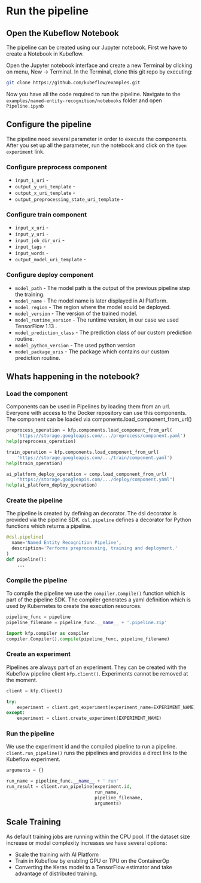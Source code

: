 # Run the pipeline

## Open the Kubeflow Notebook
The pipeline can be created using our Jupyter notebook. First we have to create a Notebook in Kubeflow. 

Open the Jupyter notebook interface and create a new Terminal by clicking on menu, New -> Terminal. In the Terminal, clone this git repo by executing:

```bash
git clone https://github.com/kubeflow/examples.git
```

Now you have all the code required to run the pipeline. Navigate to the `examples/named-entity-recognition/notebooks` folder and open `Pipeline.ipynb`

## Configure the pipeline

The pipeline need several parameter in order to execute the components. After you set up all the parameter, run the notebook and click on the `Open experiment` link.

### Configure preprocess component

* `input_1_uri` -
* `output_y_uri_template` -
* `output_x_uri_template` -
* `output_preprocessing_state_uri_template` -

### Configure train component

* `input_x_uri` -
* `input_y_uri` -
* `input_job_dir_uri` -
* `input_tags` -
* `input_words` -
* `output_model_uri_template` -


### Configure deploy component
* `model_path` - The model path is the output of the previous pipeline step the training. 
* `model_name` - The model name is later displayed in AI Platform.
* `model_region` - The region where the model sould be deployed.
* `model_version` - The version of the trained model. 
* `model_runtime_version` - The runtime version, in our case we used TensorFlow 1.13 .
* `model_prediction_class` - The prediction class of our custom prediction routine. 
* `model_python_version` - The used python version
* `model_package_uris` - The package which contains our custom prediction routine. 

## Whats happening in the notebook?
### Load the component
Components can be used in Pipelines by loading them from an url. Everyone with access to the Docker repository can use this components.
The component can be loaded via components.load_component_from_url()

```python
preprocess_operation = kfp.components.load_component_from_url(
    'https://storage.googleapis.com/.../preprocess/component.yaml')
help(preprocess_operation)

train_operation = kfp.components.load_component_from_url(
    'https://storage.googleapis.com/.../train/component.yaml')
help(train_operation)

ai_platform_deploy_operation = comp.load_component_from_url(
    "https://storage.googleapis.com/.../deploy/component.yaml")
help(ai_platform_deploy_operation)
```

### Create the pipeline
The pipeline is created by defining an decorator.  The dsl decorator is provided via the pipeline SDK. `dsl.pipeline` defines a decorator for Python functions which returns a pipeline.

```python
@dsl.pipeline(
  name='Named Entity Recognition Pipeline',
  description='Performs preprocessing, training and deployment.'
)
def pipeline():
    ...
```

### Compile the pipeline
To compile the pipeline we use the `compiler.Compile()` function which is part of the pipeline SDK. 
The compiler generates a yaml definition which is used by Kubernetes to create the execution resources.

```python
pipeline_func = pipeline
pipeline_filename = pipeline_func.__name__ + '.pipeline.zip'

import kfp.compiler as compiler
compiler.Compiler().compile(pipeline_func, pipeline_filename)
```

### Create an experiment
Pipelines are always part of an experiment.
They can be created with the Kubeflow pipeline client `kfp.client()`. 
Experiments cannot be removed at the moment.

```python
client = kfp.Client()

try:
    experiment = client.get_experiment(experiment_name=EXPERIMENT_NAME)
except:
    experiment = client.create_experiment(EXPERIMENT_NAME)
```

### Run the pipeline
We use the experiment id and the compiled pipeline to run a pipeline. `client.run_pipeline()` runs the pipelines and provides a direct link to the Kubeflow experiment.

```python
arguments = {}

run_name = pipeline_func.__name__ + ' run'
run_result = client.run_pipeline(experiment.id, 
                                 run_name, 
                                 pipeline_filename, 
                                 arguments)
```

## Scale Training
As default training jobs are running within the CPU pool. 
If the dataset size increase or model complexity increases we have several options:

* Scale the training with AI Platform 
* Train in Kubeflow by enabling GPU or TPU on the ContainerOp 
* Converting the Keras model to a TensorFlow estimator and take advantage of distributed training.

